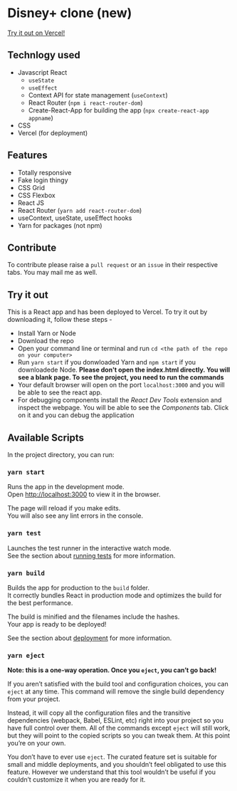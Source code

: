 # Disney+ clone (new)

[Try it out on Vercel!](https://disney-plus-aviralcoder.vercel.app/)

## Technlogy used

-   Javascript React
    -   `useState`
    -   `useEffect`
    -   Context API for state management (`useContext`)
    -   React Router (`npm i react-router-dom`)
    -   Create-React-App for building the app (`npx create-react-app appname`)
-   CSS
-   Vercel (for deployment)

## Features

- Totally responsive
- Fake login thingy
- CSS Grid
- CSS Flexbox
- React JS
- React Router (`yarn add react-router-dom`)
- useContext, useState, useEffect hooks
- Yarn for packages (not npm)

## Contribute

To contribute please raise a `pull request` or an `issue` in their respective tabs. You may mail me as well.

## Try it out

This is a React app and has been deployed to Vercel. To try it out by downloading it, follow these steps -

-   Install Yarn or Node
-   Download the repo
-   Open your command line or terminal and run `cd <the path of the repo on your computer>`
-   Run `yarn start` if you donwloaded Yarn and `npm start` if you downloadede Node. **Please don't open the index.html directly. You will see a blank page. To see the project, you need to run the commands**
-   Your default browser will open on the port `localhost:3000` and you will be able to see the react app.
-   For debugging components install the _React Dev Tools_ extension and inspect the webpage. You will be able to see the _Components_ tab. Click on it and you can debug the application

## Available Scripts

In the project directory, you can run:

### `yarn start`

Runs the app in the development mode.\
Open [http://localhost:3000](http://localhost:3000) to view it in the browser.

The page will reload if you make edits.\
You will also see any lint errors in the console.

### `yarn test`

Launches the test runner in the interactive watch mode.\
See the section about [running tests](https://facebook.github.io/create-react-app/docs/running-tests) for more information.

### `yarn build`

Builds the app for production to the `build` folder.\
It correctly bundles React in production mode and optimizes the build for the best performance.

The build is minified and the filenames include the hashes.\
Your app is ready to be deployed!

See the section about [deployment](https://facebook.github.io/create-react-app/docs/deployment) for more information.

### `yarn eject`

**Note: this is a one-way operation. Once you `eject`, you can’t go back!**

If you aren’t satisfied with the build tool and configuration choices, you can `eject` at any time. This command will remove the single build dependency from your project.

Instead, it will copy all the configuration files and the transitive dependencies (webpack, Babel, ESLint, etc) right into your project so you have full control over them. All of the commands except `eject` will still work, but they will point to the copied scripts so you can tweak them. At this point you’re on your own.

You don’t have to ever use `eject`. The curated feature set is suitable for small and middle deployments, and you shouldn’t feel obligated to use this feature. However we understand that this tool wouldn’t be useful if you couldn’t customize it when you are ready for it.
